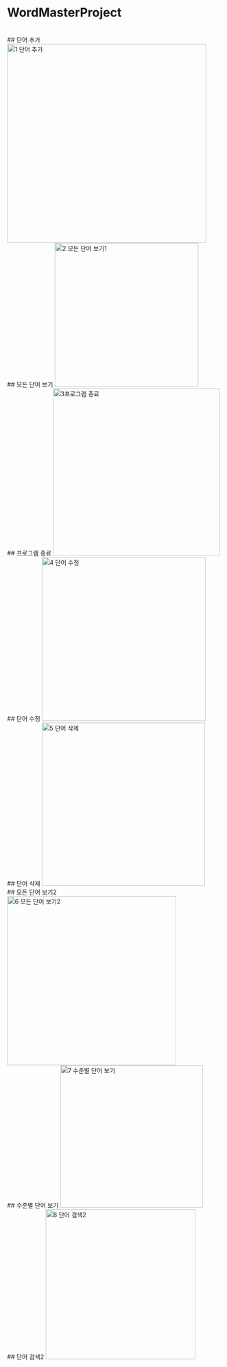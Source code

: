 # WordMasterProject
<br/>
## 단어 추가
<img width="464" alt="1 단어 추가" src="https://github.com/solseye/WordMasterProject/assets/130718221/fe4fcc05-77de-49a3-b7de-4cdb7200127a">
<br/>
## 모든 단어 보기
<img width="335" alt="2 모든 단어 보기1" src="https://github.com/solseye/WordMasterProject/assets/130718221/2a66045b-74d6-482d-b63c-3521dabb8c38">
<br/>
## 프로그램 종료
<img width="389" alt="3프로그램 종료" src="https://github.com/solseye/WordMasterProject/assets/130718221/cde41e96-2446-479d-a59a-33e3623564de">
<br/>
## 단어 수정
<img width="382" alt="4 단어 수정" src="https://github.com/solseye/WordMasterProject/assets/130718221/0ed604d7-0d4c-4ee2-addf-5e0717d1870a">
<br/>
## 단어 삭제
<img width="380" alt="5 단어 삭제" src="https://github.com/solseye/WordMasterProject/assets/130718221/00f1c03f-21b1-4a04-b881-457d33c74335">
<br/>
## 모든 단어 보기2
<img width="394" alt="6 모든 단어 보기2" src="https://github.com/solseye/WordMasterProject/assets/130718221/b8e95462-8ad1-4538-99d3-105dff201802">
<br/>
## 수준별 단어 보기
<img width="332" alt="7 수준별 단어 보기" src="https://github.com/solseye/WordMasterProject/assets/130718221/12337e31-12d4-41f4-9d0c-353633114e6c">
<br/>
## 단어 검색2
<img width="349" alt="8 단어 검색2" src="https://github.com/solseye/WordMasterProject/assets/130718221/cb890a27-bdd0-4180-8f2b-0607963b1555">
<br/>
